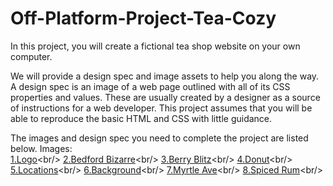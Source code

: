 # Off-Platform-Project-Tea-Cozy
In this project, you will create a fictional tea shop website on your own computer.

We will provide a design spec and image assets to help you along the way. A design spec is an image of a web page outlined with all of its CSS properties and values. These are usually created by a designer as a source of instructions for a web developer. This project assumes that you will be able to reproduce the basic HTML and CSS with little guidance.

The images and design spec you need to complete the project are listed below.
Images:<br/>
[1.Logo](https://content.codecademy.com/courses/freelance-1/unit-4/img-tea-cozy-logo.png?_gl=1*9yrurq*_ga*MTk0MDA0NzQ1LjE2Mzc1MTkxMzc.*_ga_3LRZM6TM9L*MTY1NTcxNzkzNS43LjEuMTY1NTcxODA0Ny41Mw..)<br/>
[2.Bedford Bizarre](https://content.codecademy.com/courses/freelance-1/unit-4/img-bedford-bizarre.jpg?_gl=1*1e8llad*_ga*MTk0MDA0NzQ1LjE2Mzc1MTkxMzc.*_ga_3LRZM6TM9L*MTY1NTcxNzkzNS43LjEuMTY1NTcxODA0Ny41Mw..)<br/>
[3.Berry Blitz](https://content.codecademy.com/courses/freelance-1/unit-4/img-berryblitz.jpg?_gl=1*nvxvga*_ga*MTk0MDA0NzQ1LjE2Mzc1MTkxMzc.*_ga_3LRZM6TM9L*MTY1NTcxNzkzNS43LjEuMTY1NTcxODA0Ny41Mw..)<br/>
[4.Donut](https://content.codecademy.com/courses/freelance-1/unit-4/img-donut.jpg?_gl=1*pdmuxi*_ga*MTk0MDA0NzQ1LjE2Mzc1MTkxMzc.*_ga_3LRZM6TM9L*MTY1NTcxNzkzNS43LjEuMTY1NTcxODA0Ny41Mw..)<br/>
[5.Locations](https://content.codecademy.com/courses/freelance-1/unit-4/img-locations-background.jpg?_gl=1*jfizl5*_ga*MTk0MDA0NzQ1LjE2Mzc1MTkxMzc.*_ga_3LRZM6TM9L*MTY1NTcxNzkzNS43LjEuMTY1NTcxODA0Ny41Mw..)<br/>
[6.Background](https://content.codecademy.com/courses/freelance-1/unit-4/img-mission-background.jpg?_gl=1*pdmuxi*_ga*MTk0MDA0NzQ1LjE2Mzc1MTkxMzc.*_ga_3LRZM6TM9L*MTY1NTcxNzkzNS43LjEuMTY1NTcxODA0Ny41Mw..)<br/>
[7.Myrtle Ave](https://content.codecademy.com/courses/freelance-1/unit-4/img-myrtle-ave.jpg?_gl=1*1f6ayqx*_ga*MTk0MDA0NzQ1LjE2Mzc1MTkxMzc.*_ga_3LRZM6TM9L*MTY1NTcxNzkzNS43LjEuMTY1NTcxODA0Ny41Mw..)<br/>
[8.Spiced Rum](https://content.codecademy.com/courses/freelance-1/unit-4/img-spiced-rum.jpg?_gl=1*1f6ayqx*_ga*MTk0MDA0NzQ1LjE2Mzc1MTkxMzc.*_ga_3LRZM6TM9L*MTY1NTcxNzkzNS43LjEuMTY1NTcxODA0Ny41Mw..)<br/>


